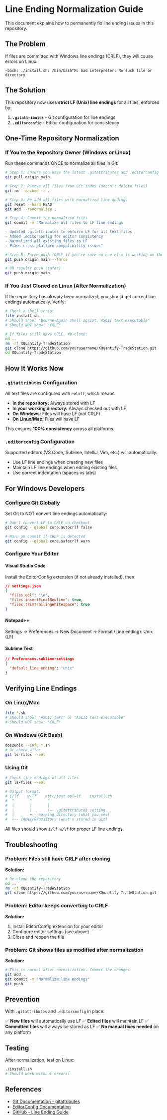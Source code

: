 # Line Ending Normalization Guide

This document explains how to permanently fix line ending issues in this repository.

## The Problem

If files are committed with Windows line endings (CRLF), they will cause errors on Linux:
```
-bash: ./install.sh: /bin/bash^M: bad interpreter: No such file or directory
```

## The Solution

This repository now uses **strict LF (Unix) line endings** for all files, enforced by:
1. **`.gitattributes`** - Git configuration for line endings
2. **`.editorconfig`** - Editor configuration for consistency

## One-Time Repository Normalization

### If You're the Repository Owner (Windows or Linux)

Run these commands ONCE to normalize all files in Git:

```bash
# Step 1: Ensure you have the latest .gitattributes and .editorconfig
git pull origin main

# Step 2: Remove all files from Git index (doesn't delete files)
git rm --cached -r .

# Step 3: Re-add all files with normalized line endings
git reset --hard HEAD
git add --renormalize .

# Step 4: Commit the normalized files
git commit -m "Normalize all files to LF line endings

- Updated .gitattributes to enforce LF for all text files
- Added .editorconfig for editor consistency
- Normalized all existing files to LF
- Fixes cross-platform compatibility issues"

# Step 5: Force push (ONLY if you're sure no one else is working on the repo)
git push origin main --force

# OR regular push (safer)
git push origin main
```

### If You Just Cloned on Linux (After Normalization)

If the repository has already been normalized, you should get correct line endings automatically. Verify:

```bash
# Check a shell script
file install.sh
# Should show: "Bourne-Again shell script, ASCII text executable"
# Should NOT show: "CRLF"

# If files still have CRLF, re-clone:
cd ..
rm -rf XQuantify-TradeStation
git clone https://github.com/yourusername/XQuantify-TradeStation.git
cd XQuantify-TradeStation
```

## How It Works Now

### `.gitattributes` Configuration

All text files are configured with `eol=lf`, which means:

- **In the repository:** Always stored with LF
- **In your working directory:** Always checked out with LF
- **On Windows:** Files will have LF (not CRLF)
- **On Linux/Mac:** Files will have LF

This ensures **100% consistency** across all platforms.

### `.editorconfig` Configuration

Supported editors (VS Code, Sublime, IntelliJ, Vim, etc.) will automatically:
- Use LF line endings when creating new files
- Maintain LF line endings when editing existing files
- Use correct indentation (spaces vs tabs)

## For Windows Developers

### Configure Git Globally

Set Git to NOT convert line endings automatically:

```bash
# Don't convert LF to CRLF on checkout
git config --global core.autocrlf false

# Warn on commit if CRLF is detected
git config --global core.safecrlf warn
```

### Configure Your Editor

#### Visual Studio Code
Install the EditorConfig extension (if not already installed), then:
```json
// settings.json
{
  "files.eol": "\n",
  "files.insertFinalNewline": true,
  "files.trimTrailingWhitespace": true
}
```

#### Notepad++
Settings → Preferences → New Document → Format (Line ending): Unix (LF)

#### Sublime Text
```json
// Preferences.sublime-settings
{
  "default_line_ending": "unix"
}
```

## Verifying Line Endings

### On Linux/Mac
```bash
file *.sh
# Should show: "ASCII text" or "ASCII text executable"
# Should NOT show: "CRLF"
```

### On Windows (Git Bash)
```bash
dos2unix --info *.sh
# Or check with:
git ls-files --eol
```

### Using Git
```bash
# Check line endings of all files
git ls-files --eol

# Output format:
# i/lf    w/lf    attr/text eol=lf    install.sh
#  ^       ^       ^
#  |       |       |
#  |       |       +-- .gitattributes setting
#  |       +-- Working directory (what you see)
#  +-- Index/Repository (what's stored in Git)
```

All files should show `i/lf w/lf` for proper LF line endings.

## Troubleshooting

### Problem: Files still have CRLF after cloning

**Solution:**
```bash
# Re-clone the repository
cd ..
rm -rf XQuantify-TradeStation
git clone https://github.com/yourusername/XQuantify-TradeStation.git
```

### Problem: Editor keeps converting to CRLF

**Solution:**
1. Install EditorConfig extension for your editor
2. Configure editor settings (see above)
3. Close and reopen the file

### Problem: Git shows files as modified after normalization

**Solution:**
```bash
# This is normal after normalization. Commit the changes:
git add .
git commit -m "Normalize line endings"
git push
```

## Prevention

With `.gitattributes` and `.editorconfig` in place:

✅ **New files** will automatically use LF
✅ **Edited files** will maintain LF
✅ **Committed files** will always be stored as LF
✅ **No manual fixes needed** on any platform

## Testing

After normalization, test on Linux:

```bash
./install.sh
# Should work without errors!
```

## References

- [Git Documentation - gitattributes](https://git-scm.com/docs/gitattributes)
- [EditorConfig Documentation](https://editorconfig.org/)
- [GitHub - Line Ending Guide](https://docs.github.com/en/get-started/getting-started-with-git/configuring-git-to-handle-line-endings)
